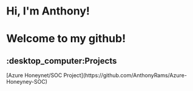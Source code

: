 <h1>Hi, I'm Anthony! </h1>
<h1> Welcome to my github! </h1>


<h2>:desktop_computer:Projects</h2>
[Azure Honeynet/SOC Project](https://github.com/AnthonyRams/Azure-Honeyney-SOC)
